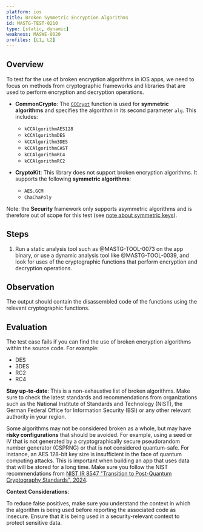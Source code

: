 ```yaml
---
platform: ios
title: Broken Symmetric Encryption Algorithms
id: MASTG-TEST-0210
type: [static, dynamic]
weakness: MASWE-0020
profiles: [L1, L2]
---
```


## Overview

To test for the use of broken encryption algorithms in iOS apps, we need to focus on methods from cryptographic frameworks and libraries that are used to perform encryption and decryption operations.

- **CommonCrypto**: The [`CCCrypt`](https://developer.apple.com/library/archive/documentation/System/Conceptual/ManPages_iPhoneOS/man3/CCCrypt.3cc.html) function is used for **symmetric algorithms** and specifies the algorithm in its second parameter `alg`. This includes:
    - `kCCAlgorithmAES128`
    - `kCCAlgorithmDES`
    - `kCCAlgorithm3DES`
    - `kCCAlgorithmCAST`
    - `kCCAlgorithmRC4`
    - `kCCAlgorithmRC2`

- **CryptoKit**: This library does not support broken encryption algorithms. It supports the following **symmetric algorithms**:
    - `AES.GCM`
    - `ChaChaPoly`

Note: the **Security** framework only supports asymmetric algorithms and is therefore out of scope for this test (see [note about symmetric keys](https://developer.apple.com/documentation/security/certificate_key_and_trust_services/keys/generating_new_cryptographic_keys#2863931)).

## Steps

1. Run a static analysis tool such as @MASTG-TOOL-0073 on the app binary, or use a dynamic analysis tool like @MASTG-TOOL-0039, and look for uses of the cryptographic functions that perform encryption and decryption operations.

## Observation

The output should contain the disassembled code of the functions using the relevant cryptographic functions.

## Evaluation

The test case fails if you can find the use of broken encryption algorithms within the source code. For example:

- DES
- 3DES
- RC2
- RC4

**Stay up-to-date**: This is a non-exhaustive list of broken algorithms. Make sure to check the latest standards and recommendations from organizations such as the National Institute of Standards and Technology (NIST), the German Federal Office for Information Security (BSI) or any other relevant authority in your region.

Some algorithms may not be considered broken as a whole, but may have **risky configurations** that should be avoided. For example, using a seed or IV that is not generated by a cryptographically secure pseudorandom number generator (CSPRNG) or that is not considered quantum-safe. For instance, an AES 128-bit key size is insufficient in the face of quantum computing attacks. This is important when building an app that uses data that will be stored for a long time. Make sure you follow the NIST recommendations from [NIST IR 8547 "Transition to Post-Quantum Cryptography Standards", 2024](https://csrc.nist.gov/pubs/ir/8547/ipd).

**Context Considerations**:

To reduce false positives, make sure you understand the context in which the algorithm is being used before reporting the associated code as insecure. Ensure that it is being used in a security-relevant context to protect sensitive data.

